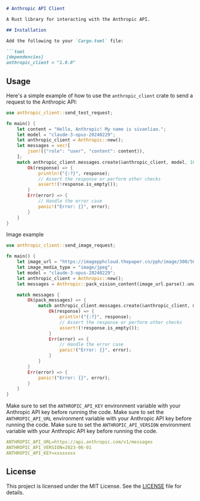 ```markdown
# Anthropic API Client

A Rust library for interacting with the Anthropic API.

## Installation

Add the following to your `Cargo.toml` file:

```toml
[dependencies]
anthropic_client = "1.0.0"
```

## Usage

Here's a simple example of how to use the `anthropic_client` crate to send a request to the Anthropic API:

```rust
use anthropic_client::send_test_request;

fn main() {
    let content = "Hello, Anthropic! My name is sivanliao.";
    let model = "claude-3-opus-20240229";
    let anthropic_client = Anthropic::new();
    let messages = vec![
        json!({"role": "user", "content": content}),
    ];
    match anthropic_client.messages.create(&anthropic_client, model, 1024, &messages) {
        Ok(response) => {
            println!("{:?}", response);
            // Assert the response or perform other checks
            assert!(!response.is_empty());
        }
        Err(error) => {
            // Handle the error case
            panic!("Error: {}", error);
        }
    }
}
```

Image example
```rust
use anthropic_client::send_image_request;

fn main() {
    let image_url = "https://imagepphcloud.thepaper.cn/pph/image/300/508/637.jpg";
    let image_media_type = "image/jpeg";
    let model = "claude-3-opus-20240229";
    let anthropic_client = Anthropic::new();
    let messages = Anthropic::pack_vision_content(image_url.parse().unwrap(), image_media_type);

    match messages {
        Ok(pack_messages) => {
            match anthropic_client.messages.create(&anthropic_client, model, 1024, &pack_messages) {
                Ok(response) => {
                    println!("{:?}", response);
                    // Assert the response or perform other checks
                    assert!(!response.is_empty());
                }
                Err(error) => {
                    // Handle the error case
                    panic!("Error: {}", error);
                }
            }
        }
        Err(error) => {
            panic!("Error: {}", error);
        }
    }
}
```

Make sure to set the `ANTHROPIC_API_KEY` environment variable with your Anthropic API key before running the code.
Make sure to set the `ANTHROPIC_API_URL` environment variable with your Anthropic API key before running the code.
Make sure to set the `ANTHROPIC_API_VERSION` environment variable with your Anthropic API key before running the code.
```yaml
ANTHROPIC_API_URL=https://api.anthropic.com/v1/messages
ANTHROPIC_API_VERSION=2023-06-01
ANTHROPIC_API_KEY=xxxxxxxx
```

## License

This project is licensed under the MIT License. See the [LICENSE](LICENSE) file for details.